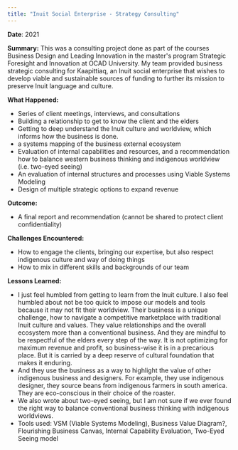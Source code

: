 ```yaml
---
title: "Inuit Social Enterprise - Strategy Consulting"
---
```


**Date**: 2021

**Summary:** This was a consulting project done as part of the courses Business Design and Leading Innovation in the master's program Strategic Foresight and Innovation at OCAD University. My team provided business strategic consulting for Kaapittiaq, an Inuit social enterprise that wishes to develop viable and sustainable sources of funding to further its mission to preserve Inuit language and culture. 

**What Happened:**

- Series of client meetings, interviews, and consultations
- Building a relationship to get to know the client and the elders
- Getting to deep understand the Inuit culture and worldview, which informs how the business is done.
- a systems mapping of the business external ecosystem
- Evaluation of internal capabilities and resources, and a recommendation how to balance western business thinking and indigenous worldview (i.e. two-eyed seeing)
- An evaluation of internal structures and processes using Viable Systems Modeling
- Design of multiple strategic options to expand revenue

**Outcome:** 

- A final report and recommendation (cannot be shared to protect client confidentiality)

**Challenges Encountered:**

- How to engage the clients, bringing our expertise, but also respect indigenous culture and way of doing things
- How to mix in different skills and backgrounds of our team

**Lessons Learned:**

- I just feel humbled from getting to learn from the Inuit culture. I also feel humbled about not be too quick to impose our models and tools because it may not fit their worldview. Their business is a unique challenge, how to navigate a competitive marketplace with traditional Inuit culture and values. They value relationships and the overall ecosystem more than a conventional business. And they are mindful to be respectful of the elders every step of the way. It is not optimizing for maximum revenue and profit, so business-wise it is in a precarious place. But it is carried by a deep reserve of cultural foundation that makes it enduring. 
- And they use the business as a way to highlight the value of other indigenous business and designers. For example, they use indigenous designer, they source beans from indigenous farmers in south america. They are eco-conscious in their choice of the roaster. 
- We also wrote about two-eyed seeing, but I am not sure if we ever found the right way to balance conventional business thinking with indigenous worldviews. 
- Tools used: VSM (Viable Systems Modeling), Business Value Diagram?, Flourishing Business Canvas, Internal Capability Evaluation, Two-Eyed Seeing model